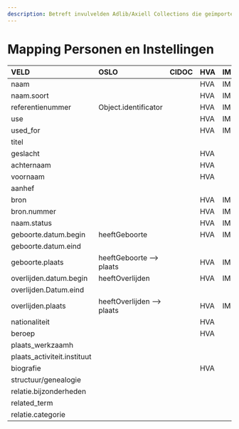 ```yaml
---
description: Betreft invulvelden Adlib/Axiell Collections die geïmporteerd worden in DAMS
---
```


# Mapping Personen en Instellingen

| VELD | OSLO | CIDOC | HVA | IM | DMG | STAM | AG |
| :--- | :--- | :--- | :--- | :--- | :--- | :--- | :--- |
| naam |  |  | HVA | IM | DMG | STAM | AG |
| naam.soort |  |  | HVA | IM | DMG | STAM | AG |
| referentienummer | Object.identificator |  | HVA | IM | DMG | STAM | AG |
| use |  |  | HVA | IM | DMG |  |  |
| used\_for |  |  | HVA | IM | DMG |  |  |
| titel |  |  |  |  |  |  | AG |
| geslacht |  |  | HVA |  | DMG | STAM | AG |
| achternaam |  |  | HVA |  | DMG | STAM | AG |
| voornaam |  |  | HVA |  | DMG | STAM | AG |
| aanhef |  |  |  |  |  |  | AG |
| bron |  |  | HVA | IM | DMG | STAM | AG |
| bron.nummer |  |  | HVA | IM | DMG | STAM | AG |
| naam.status |  |  | HVA | IM | DMG | STAM | AG |
| geboorte.datum.begin | heeftGeboorte |  | HVA | IM | DMG | STAM | AG |
| geboorte.datum.eind |  |  |  |  | DMG | STAM | AG |
| geboorte.plaats | heeftGeboorte --&gt; plaats |  | HVA | IM | DMG | STAM | AG |
| overlijden.datum.begin | heeftOverlijden |  | HVA | IM | DMG | STAM | AG |
| overlijden.Datum.eind |  |  |  |  | DMG | STAM | AG |
| overlijden.plaats | heeftOverlijden --&gt; plaats |  | HVA | IM | DMG | STAM | AG |
| nationaliteit |  |  | HVA |  | DMG | STAM | AG |
| beroep |  |  | HVA |  |  |  | AG |
| plaats\_werkzaamh |  |  |  |  |  |  | AG |
| plaats\_activiteit.instituut |  |  |  |  |  |  | AG |
| biografie |  |  | HVA |  |  |  | AG |
| structuur/genealogie |  |  |  |  |  |  | AG |
| relatie.bijzonderheden |  |  |  |  |  |  | AG |
| related\_term |  |  |  |  |  |  | AG |
| relatie.categorie |  |  |  |  |  |  | AG |

